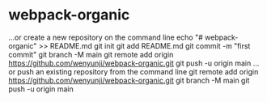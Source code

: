 # webpack-organic
…or create a new repository on the command line
echo "# webpack-organic" >> README.md
git init
git add README.md
git commit -m "first commit"
git branch -M main
git remote add origin https://github.com/wenyunji/webpack-organic.git
git push -u origin main
…or push an existing repository from the command line
git remote add origin https://github.com/wenyunji/webpack-organic.git
git branch -M main
git push -u origin main
